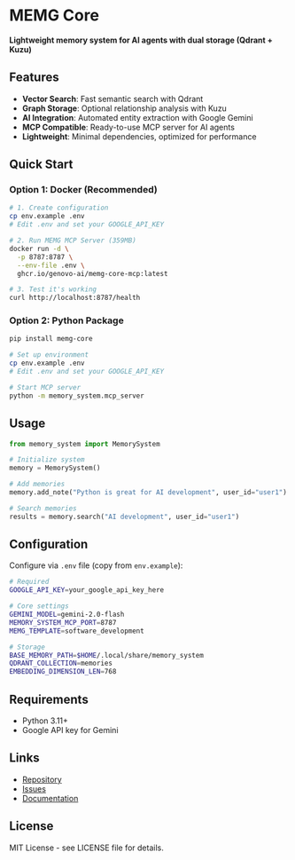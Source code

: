 # MEMG Core

**Lightweight memory system for AI agents with dual storage (Qdrant + Kuzu)**

## Features

- **Vector Search**: Fast semantic search with Qdrant
- **Graph Storage**: Optional relationship analysis with Kuzu
- **AI Integration**: Automated entity extraction with Google Gemini
- **MCP Compatible**: Ready-to-use MCP server for AI agents
- **Lightweight**: Minimal dependencies, optimized for performance

## Quick Start

### Option 1: Docker (Recommended)
```bash
# 1. Create configuration
cp env.example .env
# Edit .env and set your GOOGLE_API_KEY

# 2. Run MEMG MCP Server (359MB)
docker run -d \
  -p 8787:8787 \
  --env-file .env \
  ghcr.io/genovo-ai/memg-core-mcp:latest

# 3. Test it's working
curl http://localhost:8787/health
```

### Option 2: Python Package
```bash
pip install memg-core

# Set up environment
cp env.example .env
# Edit .env and set your GOOGLE_API_KEY

# Start MCP server
python -m memory_system.mcp_server
```

## Usage

```python
from memory_system import MemorySystem

# Initialize system
memory = MemorySystem()

# Add memories
memory.add_note("Python is great for AI development", user_id="user1")

# Search memories
results = memory.search("AI development", user_id="user1")
```

## Configuration

Configure via `.env` file (copy from `env.example`):

```bash
# Required
GOOGLE_API_KEY=your_google_api_key_here

# Core settings
GEMINI_MODEL=gemini-2.0-flash
MEMORY_SYSTEM_MCP_PORT=8787
MEMG_TEMPLATE=software_development

# Storage
BASE_MEMORY_PATH=$HOME/.local/share/memory_system
QDRANT_COLLECTION=memories
EMBEDDING_DIMENSION_LEN=768
```

## Requirements

- Python 3.11+
- Google API key for Gemini

## Links

- [Repository](https://github.com/genovo-ai/memg-core)
- [Issues](https://github.com/genovo-ai/memg-core/issues)
- [Documentation](https://github.com/genovo-ai/memg-core#readme)

## License

MIT License - see LICENSE file for details.
